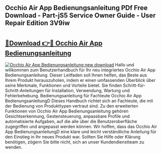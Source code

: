 ## Occhio Air App Bedienungsanleitung PDf Free Download - Part-jS5 Service Owner Guide - User Repair Edition 3V9iw

# <h2><a href="http://df0w6qv.blite.top/?on=Occhio+Air+App+Bedienungsanleitung">🔗Download 👉🔴 Occhio Air App Bedienungsanleitung</a></h2>

[![Occhio Air App Bedienungsanleitung new download](https://i.imgur.com/lujVjoI.png)](http://df0w6qv.blite.top/?on=Occhio+Air+App+Bedienungsanleitung)
Hallo und willkommen zum Benutzerhandbuch für Ihr neu integriertes Occhio Air App Bedienungsanleitung. Dieser Leitfaden soll Ihnen helfen, das Beste aus Ihrem Produkt herauszuholen, indem er einen umfassenden Überblick über seine Merkmale, Funktionen und Vorteile bietet. Sie finden Schritt-für-Schritt-Anleitungen für Installation, Verwendung, Wartung und Fehlerbehebung. Bedienungsanleitung für Fachleute Occhio Air App BedienungsanleitungD Dieses Handbuch richtet sich an Fachleute, die mit der Bedienung von Produkttypen vertraut sind. Zu den erweiterten Funktionen von Occhio Air App Bedienungsanleitung gehören Gesichtserkennung, Gestensteuerung, anpassbare Profile und automatisierte Aufgaben, auf die alle über die Benutzeroberfläche zugegriffen und angepasst werden können. Wir hoffen, dass das Occhio Air App BedienungsanleitungD eine klare und leicht verständliche Anleitung für den Einstieg in Ihr neues Produkt war. Sollten Sie Hilfe oder Klärung benötigen, zögern Sie bitte nicht, sich an unser Kundendienstteam zu wenden.
